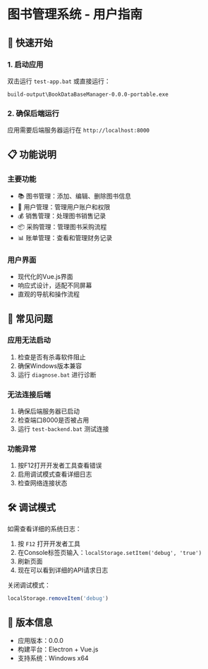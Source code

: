 # 图书管理系统 - 用户指南

## 🚀 快速开始

### 1. 启动应用
双击运行 `test-app.bat` 或直接运行：
```
build-output\BookDataBaseManager-0.0.0-portable.exe
```

### 2. 确保后端运行
应用需要后端服务器运行在 `http://localhost:8000`

## 📋 功能说明

### 主要功能
- 📚 图书管理：添加、编辑、删除图书信息
- 👥 用户管理：管理用户账户和权限
- 💰 销售管理：处理图书销售记录
- 📦 采购管理：管理图书采购流程
- 📊 账单管理：查看和管理财务记录

### 用户界面
- 现代化的Vue.js界面
- 响应式设计，适配不同屏幕
- 直观的导航和操作流程

## 🔧 常见问题

### 应用无法启动
1. 检查是否有杀毒软件阻止
2. 确保Windows版本兼容
3. 运行 `diagnose.bat` 进行诊断

### 无法连接后端
1. 确保后端服务器已启动
2. 检查端口8000是否被占用
3. 运行 `test-backend.bat` 测试连接

### 功能异常
1. 按F12打开开发者工具查看错误
2. 启用调试模式查看详细日志
3. 检查网络连接状态

## 🛠️ 调试模式

如需查看详细的系统日志：
1. 按 `F12` 打开开发者工具
2. 在Console标签页输入：`localStorage.setItem('debug', 'true')`
3. 刷新页面
4. 现在可以看到详细的API请求日志

关闭调试模式：
```javascript
localStorage.removeItem('debug')
```

## 📝 版本信息

- 应用版本：0.0.0
- 构建平台：Electron + Vue.js
- 支持系统：Windows x64
